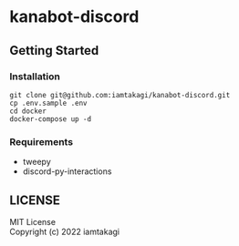 # kanabot-discord

## Getting Started

### Installation
```
git clone git@github.com:iamtakagi/kanabot-discord.git
cp .env.sample .env
cd docker
docker-compose up -d
```

### Requirements
- tweepy
- discord-py-interactions

## LICENSE
MIT License\
Copyright (c) 2022 iamtakagi

